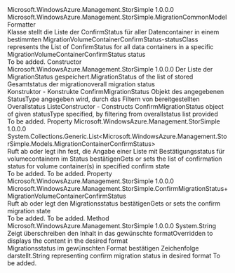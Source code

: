 <Type Name="ConfirmMigrationStatus" FullName="Microsoft.WindowsAzure.Management.StorSimple.ConfirmMigrationStatus">
  <TypeSignature Language="C#" Value="public class ConfirmMigrationStatus : Microsoft.WindowsAzure.Management.StorSimple.MigrationCommonModelFormatter" />
  <TypeSignature Language="ILAsm" Value=".class public auto ansi beforefieldinit ConfirmMigrationStatus extends Microsoft.WindowsAzure.Management.StorSimple.MigrationCommonModelFormatter" />
  <TypeSignature Language="DocId" Value="T:Microsoft.WindowsAzure.Management.StorSimple.ConfirmMigrationStatus" />
  <TypeSignature Language="VB.NET" Value="Public Class ConfirmMigrationStatus&#xA;Inherits MigrationCommonModelFormatter" />
  <TypeSignature Language="F#" Value="type ConfirmMigrationStatus = class&#xA;    inherit MigrationCommonModelFormatter" />
  <AssemblyInfo>
    <AssemblyName>Microsoft.WindowsAzure.Management.StorSimple</AssemblyName>
    <AssemblyVersion>1.0.0.0</AssemblyVersion>
  </AssemblyInfo>
  <Base>
    <BaseTypeName>Microsoft.WindowsAzure.Management.StorSimple.MigrationCommonModelFormatter</BaseTypeName>
  </Base>
  <Interfaces />
  <Docs>
    <summary>
            <span data-ttu-id="69bf7-101">Klasse stellt die Liste der ConfirmStatus für aller Datencontainer in einem bestimmten MigrationVolumeContainerConfirmStatus-status</span><span class="sxs-lookup"><span data-stu-id="69bf7-101">Class represents the List of ConfirmStatus for all data containers in a specific MigrationVolumeContainerConfirmStatus status</span></span>
            </summary>
    <remarks>To be added.</remarks>
  </Docs>
  <Members>
    <Member MemberName=".ctor">
      <MemberSignature Language="C#" Value="public ConfirmMigrationStatus (Microsoft.WindowsAzure.Management.StorSimple.ConfirmMigrationStatus.MigrationVolumeContainerConfirmStatus statusType, Microsoft.WindowsAzure.Management.StorSimple.Models.MigrationConfirmStatus overallStatus);" />
      <MemberSignature Language="ILAsm" Value=".method public hidebysig specialname rtspecialname instance void .ctor(valuetype Microsoft.WindowsAzure.Management.StorSimple.ConfirmMigrationStatus/MigrationVolumeContainerConfirmStatus statusType, class Microsoft.WindowsAzure.Management.StorSimple.Models.MigrationConfirmStatus overallStatus) cil managed" />
      <MemberSignature Language="DocId" Value="M:Microsoft.WindowsAzure.Management.StorSimple.ConfirmMigrationStatus.#ctor(Microsoft.WindowsAzure.Management.StorSimple.ConfirmMigrationStatus.MigrationVolumeContainerConfirmStatus,Microsoft.WindowsAzure.Management.StorSimple.Models.MigrationConfirmStatus)" />
      <MemberSignature Language="VB.NET" Value="Public Sub New (statusType As ConfirmMigrationStatus.MigrationVolumeContainerConfirmStatus, overallStatus As MigrationConfirmStatus)" />
      <MemberSignature Language="F#" Value="new Microsoft.WindowsAzure.Management.StorSimple.ConfirmMigrationStatus : Microsoft.WindowsAzure.Management.StorSimple.ConfirmMigrationStatus.MigrationVolumeContainerConfirmStatus * Microsoft.WindowsAzure.Management.StorSimple.Models.MigrationConfirmStatus -&gt; Microsoft.WindowsAzure.Management.StorSimple.ConfirmMigrationStatus" Usage="new Microsoft.WindowsAzure.Management.StorSimple.ConfirmMigrationStatus (statusType, overallStatus)" />
      <MemberType>Constructor</MemberType>
      <AssemblyInfo>
        <AssemblyName>Microsoft.WindowsAzure.Management.StorSimple</AssemblyName>
        <AssemblyVersion>1.0.0.0</AssemblyVersion>
      </AssemblyInfo>
      <Parameters>
        <Parameter Name="statusType" Type="Microsoft.WindowsAzure.Management.StorSimple.ConfirmMigrationStatus+MigrationVolumeContainerConfirmStatus" />
        <Parameter Name="overallStatus" Type="Microsoft.WindowsAzure.Management.StorSimple.Models.MigrationConfirmStatus" />
      </Parameters>
      <Docs>
        <param name="statusType"><span data-ttu-id="69bf7-102">Der Liste der MigrationStatus gespeichert.</span><span class="sxs-lookup"><span data-stu-id="69bf7-102">MigrationStatus of the list of stored</span></span></param>
        <param name="overallStatus"><span data-ttu-id="69bf7-103">Gesamtstatus der migration</span><span class="sxs-lookup"><span data-stu-id="69bf7-103">overall migration status</span></span></param>
        <summary>
            <span data-ttu-id="69bf7-104">Konstruktor - Konstrukte ConfirmMigrationStatus Objekt des angegebenen StatusType angegeben wird, durch das Filtern von bereitgestellten Overallstatus Liste</span><span class="sxs-lookup"><span data-stu-id="69bf7-104">Constructor - Constructs ConfirmMigrationStatus object of given statusType specified, by filtering from overallstatus list provided</span></span> 
            </summary>
        <remarks>To be added.</remarks>
      </Docs>
    </Member>
    <Member MemberName="ConfirmStatus">
      <MemberSignature Language="C#" Value="public System.Collections.Generic.List&lt;Microsoft.WindowsAzure.Management.StorSimple.Models.MigrationContainerConfirmStatus&gt; ConfirmStatus { get; set; }" />
      <MemberSignature Language="ILAsm" Value=".property instance class System.Collections.Generic.List`1&lt;class Microsoft.WindowsAzure.Management.StorSimple.Models.MigrationContainerConfirmStatus&gt; ConfirmStatus" />
      <MemberSignature Language="DocId" Value="P:Microsoft.WindowsAzure.Management.StorSimple.ConfirmMigrationStatus.ConfirmStatus" />
      <MemberSignature Language="VB.NET" Value="Public Property ConfirmStatus As List(Of MigrationContainerConfirmStatus)" />
      <MemberSignature Language="F#" Value="member this.ConfirmStatus : System.Collections.Generic.List&lt;Microsoft.WindowsAzure.Management.StorSimple.Models.MigrationContainerConfirmStatus&gt; with get, set" Usage="Microsoft.WindowsAzure.Management.StorSimple.ConfirmMigrationStatus.ConfirmStatus" />
      <MemberType>Property</MemberType>
      <AssemblyInfo>
        <AssemblyName>Microsoft.WindowsAzure.Management.StorSimple</AssemblyName>
        <AssemblyVersion>1.0.0.0</AssemblyVersion>
      </AssemblyInfo>
      <ReturnValue>
        <ReturnType>System.Collections.Generic.List&lt;Microsoft.WindowsAzure.Management.StorSimple.Models.MigrationContainerConfirmStatus&gt;</ReturnType>
      </ReturnValue>
      <Docs>
        <summary>
            <span data-ttu-id="69bf7-105">Ruft ab oder legt ihn fest, die Angabe einer Liste mit Bestätigungsstatus für volumecontainern im Status bestätigen</span><span class="sxs-lookup"><span data-stu-id="69bf7-105">Gets or sets the list of confirmation status for volume container(s) in specified confirm state</span></span>
            </summary>
        <value>To be added.</value>
        <remarks>To be added.</remarks>
      </Docs>
    </Member>
    <Member MemberName="Status">
      <MemberSignature Language="C#" Value="public Microsoft.WindowsAzure.Management.StorSimple.ConfirmMigrationStatus.MigrationVolumeContainerConfirmStatus Status { get; set; }" />
      <MemberSignature Language="ILAsm" Value=".property instance valuetype Microsoft.WindowsAzure.Management.StorSimple.ConfirmMigrationStatus/MigrationVolumeContainerConfirmStatus Status" />
      <MemberSignature Language="DocId" Value="P:Microsoft.WindowsAzure.Management.StorSimple.ConfirmMigrationStatus.Status" />
      <MemberSignature Language="VB.NET" Value="Public Property Status As ConfirmMigrationStatus.MigrationVolumeContainerConfirmStatus" />
      <MemberSignature Language="F#" Value="member this.Status : Microsoft.WindowsAzure.Management.StorSimple.ConfirmMigrationStatus.MigrationVolumeContainerConfirmStatus with get, set" Usage="Microsoft.WindowsAzure.Management.StorSimple.ConfirmMigrationStatus.Status" />
      <MemberType>Property</MemberType>
      <AssemblyInfo>
        <AssemblyName>Microsoft.WindowsAzure.Management.StorSimple</AssemblyName>
        <AssemblyVersion>1.0.0.0</AssemblyVersion>
      </AssemblyInfo>
      <ReturnValue>
        <ReturnType>Microsoft.WindowsAzure.Management.StorSimple.ConfirmMigrationStatus+MigrationVolumeContainerConfirmStatus</ReturnType>
      </ReturnValue>
      <Docs>
        <summary>
            <span data-ttu-id="69bf7-106">Ruft ab oder legt den Migrationsstatus bestätigen</span><span class="sxs-lookup"><span data-stu-id="69bf7-106">Gets or sets the confirm migration state</span></span>
            </summary>
        <value>To be added.</value>
        <remarks>To be added.</remarks>
      </Docs>
    </Member>
    <Member MemberName="ToString">
      <MemberSignature Language="C#" Value="public override string ToString ();" />
      <MemberSignature Language="ILAsm" Value=".method public hidebysig virtual instance string ToString() cil managed" />
      <MemberSignature Language="DocId" Value="M:Microsoft.WindowsAzure.Management.StorSimple.ConfirmMigrationStatus.ToString" />
      <MemberSignature Language="VB.NET" Value="Public Overrides Function ToString () As String" />
      <MemberSignature Language="F#" Value="override this.ToString : unit -&gt; string" Usage="confirmMigrationStatus.ToString " />
      <MemberType>Method</MemberType>
      <AssemblyInfo>
        <AssemblyName>Microsoft.WindowsAzure.Management.StorSimple</AssemblyName>
        <AssemblyVersion>1.0.0.0</AssemblyVersion>
      </AssemblyInfo>
      <ReturnValue>
        <ReturnType>System.String</ReturnType>
      </ReturnValue>
      <Parameters />
      <Docs>
        <summary>
            <span data-ttu-id="69bf7-107">Zeigt überschreiben den Inhalt in das gewünschte format</span><span class="sxs-lookup"><span data-stu-id="69bf7-107">Overridden to displays the content in the desired format</span></span>
            </summary>
        <returns><span data-ttu-id="69bf7-108">Migrationsstatus im gewünschten Format bestätigen Zeichenfolge darstellt.</span><span class="sxs-lookup"><span data-stu-id="69bf7-108">String representing confirm migration status in desired format</span></span></returns>
        <remarks>To be added.</remarks>
      </Docs>
    </Member>
  </Members>
</Type>